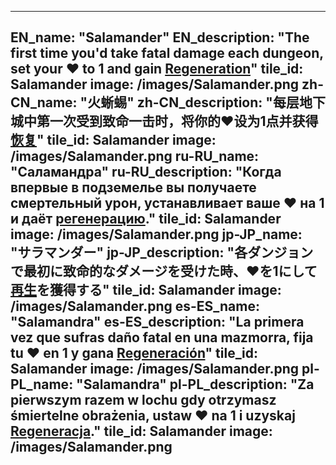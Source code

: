---

EN_name: "Salamander"
EN_description: "The first time you'd take fatal damage each dungeon, set your ❤️ to 1 and gain <u>Regeneration</u>"
tile_id: Salamander
image: /images/Salamander.png
zh-CN_name: "火蜥蜴"
zh-CN_description: "每层地下城中第一次受到致命一击时，将你的❤️设为1点并获得<u>恢复</u>"
tile_id: Salamander
image: /images/Salamander.png
ru-RU_name: "Саламандра"
ru-RU_description: "Когда впервые в подземелье вы получаете смертельный урон, устанавливает ваше ❤️ на 1 и даёт <u>регенерацию</u>."
tile_id: Salamander
image: /images/Salamander.png
jp-JP_name: "サラマンダー"
jp-JP_description: "各ダンジョンで最初に致命的なダメージを受けた時、❤️を1にして<u>再生</u>を獲得する"
tile_id: Salamander
image: /images/Salamander.png
es-ES_name: "Salamandra"
es-ES_description: "La primera vez que sufras daño fatal en una mazmorra, fija tu ❤️ en 1 y gana <u>Regeneración</u>"
tile_id: Salamander
image: /images/Salamander.png
pl-PL_name: "Salamandra"
pl-PL_description: "Za pierwszym razem w lochu gdy otrzymasz śmiertelne obrażenia, ustaw ❤️ na 1 i uzyskaj <u>Regeneracja</u>."
tile_id: Salamander
image: /images/Salamander.png
---